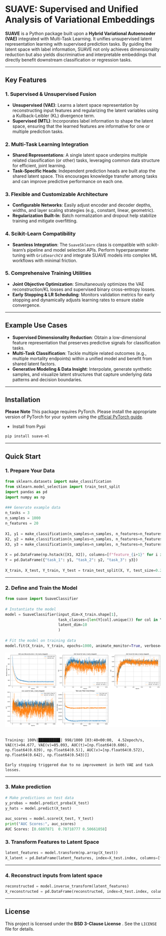 # SUAVE: Supervised and Unified Analysis of Variational Embeddings

**SUAVE** is a Python package built upon a **Hybrid Variational Autoencoder (VAE)** integrated with Multi-Task Learning. It unifies unsupervised latent representation learning with supervised prediction tasks. By guiding the latent space with label information, SUAVE not only achieves dimensionality reduction but also yields discriminative and interpretable embeddings that directly benefit downstream classification or regression tasks.

---

## Key Features

### 1. Supervised & Unsupervised Fusion

- **Unsupervised (VAE)**: Learns a latent space representation by reconstructing input features and regularizing the latent variables using a Kullback-Leibler (KL) divergence term.  
- **Supervised (MTL)**: Incorporates label information to shape the latent space, ensuring that the learned features are informative for one or multiple prediction tasks.

### 2. Multi-Task Learning Integration

- **Shared Representations**: A single latent space underpins multiple related classification (or other) tasks, leveraging common data structure for efficient, joint learning.  
- **Task-Specific Heads**: Independent prediction heads are built atop the shared latent space. This encourages knowledge transfer among tasks and can improve predictive performance on each one.

### 3. Flexible and Customizable Architecture

- **Configurable Networks**: Easily adjust encoder and decoder depths, widths, and layer scaling strategies (e.g., constant, linear, geometric).  
- **Regularization Built-In**: Batch normalization and dropout help stabilize training and mitigate overfitting.

### 4. Scikit-Learn Compatibility

- **Seamless Integration**: The `SuaveSklearn` class is compatible with scikit-learn’s pipeline and model selection APIs. Perform hyperparameter tuning with `GridSearchCV` and integrate SUAVE models into complex ML workflows with minimal friction.

### 5. Comprehensive Training Utilities

- **Joint Objective Optimization**: Simultaneously optimizes the VAE reconstruction/KL losses and supervised binary cross-entropy losses.  
- **Early Stopping & LR Scheduling**: Monitors validation metrics for early stopping and dynamically adjusts learning rates to ensure stable convergence.

---

## Example Use Cases

- **Supervised Dimensionality Reduction**: Obtain a low-dimensional feature representation that preserves predictive signals for classification tasks.  
- **Multi-Task Classification**: Tackle multiple related outcomes (e.g., multiple mortality endpoints) within a unified model and benefit from shared latent factors.  
- **Generative Modeling & Data Insight**: Interpolate, generate synthetic samples, and visualize latent structures that capture underlying data patterns and decision boundaries.

---

## Installation

**Please Note** This package requires PyTorch. Please install the appropriate version of PyTorch for your system using the [official PyTorch guide](https://pytorch.org/get-started/locally/).

- Install from Pypi

```bash
pip install suave-ml
```

---

## Quick Start

### 1. Prepare Your Data


```python
from sklearn.datasets import make_classification
from sklearn.model_selection import train_test_split
import pandas as pd
import numpy as np

### Generate example data
n_tasks = 3  
n_samples = 1000
n_features = 20

X1, y1 = make_classification(n_samples=n_samples, n_features=n_features, n_informative=10, n_classes=3, random_state=123)
X2, y2 = make_classification(n_samples=n_samples, n_features=n_features, n_informative=8, n_classes=4, random_state=456)
X3, y3 = make_classification(n_samples=n_samples, n_features=n_features, n_informative=12, n_classes=2, random_state=789)

X = pd.DataFrame(np.hstack([X1, X2]), columns=[f"feature_{i+1}" for i in range(n_features * 2)]) # AUC of task_3 was expected to be around 0.5
Y = pd.DataFrame({"task_1": y1, "task_2": y2, "task_3": y3})

X_train, X_test, Y_train, Y_test = train_test_split(X, Y, test_size=0.2)
```

---

### 2. Define and Train the Model


```python
from suave import SuaveClassifier

# Instantiate the model
model = SuaveClassifier(input_dim=X_train.shape[1],                                 # Input feature dimension
                        task_classes=[len(Y[col].unique()) for col in Y.columns],   # Number of binary classification tasks
                        latent_dim=10                                               # Latent dimension
                        )

# Fit the model on training data
model.fit(X_train, Y_train, epochs=1000, animate_monitor=True, verbose=1)
```


![png](readme_files/readme_3_0.png)
​    


    Training: 100%|█████████▉| 998/1000 [03:40<00:00,  4.52epoch/s, VAE(t)=94.677, VAE(v)=85.093, AUC(t)=[np.float64(0.606), np.float64(0.639), np.float64(0.5)], AUC(v)=[np.float64(0.572), np.float64(0.642), np.float64(0.543)]]  
    
    Early stopping triggered due to no improvement in both VAE and task losses.


---
### 3. Make prediction
```python
# Make predictions on test data
y_probas = model.predict_proba(X_test)
y_hats = model.predict(X_test)

auc_scores = model.score(X_test, Y_test)
print("AUC Scores:", auc_scores)
AUC Scores: [0.6807871  0.70718777 0.50661058]
```

### 3. Transform Features to Latent Space


```python
latent_features = model.transform(np.array(X_test))
X_latent = pd.DataFrame(latent_features, index=X_test.index, columns=[f'latent_feature {i+1}' for i in range(10)]) # number of columns should be the same as `latent_dim`
```

---

### 4. Reconstruct inputs from latent space


```python
reconstructed = model.inverse_transform(latent_features)
X_reconstructed = pd.DataFrame(reconstructed, index=X_test.index, columns=X_test.columns)
```

---

## License

This project is licensed under the **BSD 3-Clause License** . See the `LICENSE` file for details.


